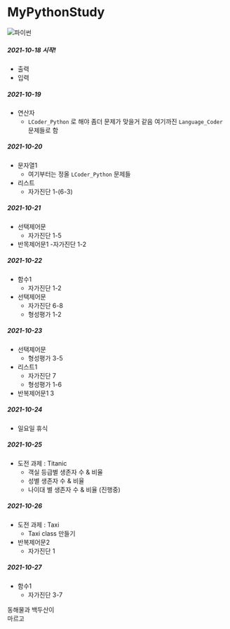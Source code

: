 # MyPythonStudy


![파이썬](https://media.vlpt.us/images/taeil77/post/0860d033-75cf-4101-b236-1a261c8c2c8a/python.png)

##### 2021-10-18 시작!
- 출력
- 입력

##### 2021-10-19
- 연산자 
  - `LCoder_Python` 로 해야 좀더 문제가 맞을거 같음 여기까진 `Language_Coder` 문제들로 함

##### 2021-10-20
- 문자열1 
  - 여기부터는 정올 `LCoder_Python` 문제들
- 리스트
  - 자가진단 1-(6-3) 

##### 2021-10-21
- 선택제어문 
  - 자가진단 1-5
- 반목제어문1 
  -자가진단 1-2

##### 2021-10-22
- 함수1 
  - 자가진단 1-2
- 선택제어문 
  - 자가진단 6-8
  - 형성평가 1-2

##### 2021-10-23
- 선택제어문 
  - 형성평가 3-5
- 리스트1
  - 자가진단 7
  - 형성평가 1-6
- 반복제어문1 3

##### 2021-10-24
- 일요일 휴식

##### 2021-10-25
- 도전 과제 : Titanic
  - 객실 등급별 생존자 수 & 비율 
  - 성별 생존자 수 & 비율
  - 나이대 별 생존자 수 & 비율 (진행중)

##### 2021-10-26
- 도전 과제 : Taxi
  - Taxi class 만들기
- 반복제어문2
  - 자가진단 1

##### 2021-10-27
- 함수1
  - 자가진단 3-7

동해물과 백두산이  
마르고 












